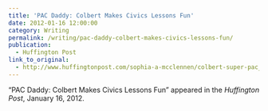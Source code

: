 ```yaml
---
title: 'PAC Daddy: Colbert Makes Civics Lessons Fun'
date: 2012-01-16 12:00:00
category: Writing
permalink: /writing/pac-daddy-colbert-makes-civics-lessons-fun/
publication:
  - Huffington Post
link_to_original:
  - http://www.huffingtonpost.com/sophia-a-mcclennen/colbert-super-pac_b_1208772.html
---
```

“PAC Daddy: Colbert Makes Civics Lessons Fun” appeared in the <em>Huffington Post</em>, January 16, 2012.
